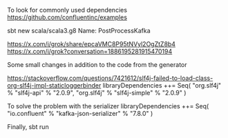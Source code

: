 To look for commonly used dependencies
https://github.com/confluentinc/examples

sbt new scala/scala3.g8
Name: PostProcessKafka

https://x.com/i/grok/share/epcaVMC8P95tNVyl2OgZtZ8b4
https://x.com/i/grok?conversation=1886195281915470194

Some small changes in addition to the code from the generator

https://stackoverflow.com/questions/7421612/slf4j-failed-to-load-class-org-slf4j-impl-staticloggerbinder
  libraryDependencies ++= Seq(
    "org.slf4j" % "slf4j-api" % "2.0.9",
    "org.slf4j" % "slf4j-simple" % "2.0.9"
  )

To solve the problem with the serializer
  libraryDependencies ++= Seq(
    "io.confluent" % "kafka-json-serializer" % "7.8.0"
  )

Finally,
sbt run



